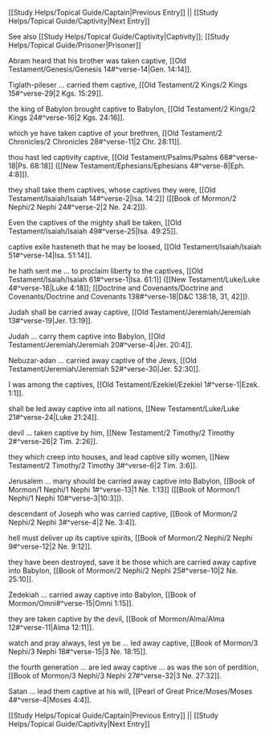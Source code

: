 [[Study Helps/Topical Guide/Captain|Previous Entry]]  ||  [[Study Helps/Topical Guide/Captivity|Next Entry]]

 See also [[Study Helps/Topical Guide/Captivity|Captivity]]; [[Study Helps/Topical Guide/Prisoner|Prisoner]]

 Abram heard that his brother was taken captive, [[Old Testament/Genesis/Genesis 14#^verse-14|Gen. 14:14]].

 Tiglath-pileser ... carried them captive, [[Old Testament/2 Kings/2 Kings 15#^verse-29|2 Kgs. 15:29]].

 the king of Babylon brought captive to Babylon, [[Old Testament/2 Kings/2 Kings 24#^verse-16|2 Kgs. 24:16]].

 which ye have taken captive of your brethren, [[Old Testament/2 Chronicles/2 Chronicles 28#^verse-11|2 Chr. 28:11]].

 thou hast led captivity captive, [[Old Testament/Psalms/Psalms 68#^verse-18|Ps. 68:18]] ([[New Testament/Ephesians/Ephesians 4#^verse-8|Eph. 4:8]]).

 they shall take them captives, whose captives they were, [[Old Testament/Isaiah/Isaiah 14#^verse-2|Isa. 14:2]] ([[Book of Mormon/2 Nephi/2 Nephi 24#^verse-2|2 Ne. 24:2]]).

 Even the captives of the mighty shall be taken, [[Old Testament/Isaiah/Isaiah 49#^verse-25|Isa. 49:25]].

 captive exile hasteneth that he may be loosed, [[Old Testament/Isaiah/Isaiah 51#^verse-14|Isa. 51:14]].

 he hath sent me ... to proclaim liberty to the captives, [[Old Testament/Isaiah/Isaiah 61#^verse-1|Isa. 61:1]] ([[New Testament/Luke/Luke 4#^verse-18|Luke 4:18]]; [[Doctrine and Covenants/Doctrine and Covenants/Doctrine and Covenants 138#^verse-18|D&C 138:18, 31, 42]]).

 Judah shall be carried away captive, [[Old Testament/Jeremiah/Jeremiah 13#^verse-19|Jer. 13:19]].

 Judah ... carry them captive into Babylon, [[Old Testament/Jeremiah/Jeremiah 20#^verse-4|Jer. 20:4]].

 Nebuzar-adan ... carried away captive of the Jews, [[Old Testament/Jeremiah/Jeremiah 52#^verse-30|Jer. 52:30]].

 I was among the captives, [[Old Testament/Ezekiel/Ezekiel 1#^verse-1|Ezek. 1:1]].

 shall be led away captive into all nations, [[New Testament/Luke/Luke 21#^verse-24|Luke 21:24]].

 devil ... taken captive by him, [[New Testament/2 Timothy/2 Timothy 2#^verse-26|2 Tim. 2:26]].

 they which creep into houses, and lead captive silly women, [[New Testament/2 Timothy/2 Timothy 3#^verse-6|2 Tim. 3:6]].

 Jerusalem ... many should be carried away captive into Babylon, [[Book of Mormon/1 Nephi/1 Nephi 1#^verse-13|1 Ne. 1:13]] ([[Book of Mormon/1 Nephi/1 Nephi 10#^verse-3|10:3]]).

 descendant of Joseph who was carried captive, [[Book of Mormon/2 Nephi/2 Nephi 3#^verse-4|2 Ne. 3:4]].

 hell must deliver up its captive spirits, [[Book of Mormon/2 Nephi/2 Nephi 9#^verse-12|2 Ne. 9:12]].

 they have been destroyed, save it be those which are carried away captive into Babylon, [[Book of Mormon/2 Nephi/2 Nephi 25#^verse-10|2 Ne. 25:10]].

 Zedekiah ... carried away captive into Babylon, [[Book of Mormon/Omni#^verse-15|Omni 1:15]].

 they are taken captive by the devil, [[Book of Mormon/Alma/Alma 12#^verse-11|Alma 12:11]].

 watch and pray always, lest ye be ... led away captive, [[Book of Mormon/3 Nephi/3 Nephi 18#^verse-15|3 Ne. 18:15]].

 the fourth generation ... are led away captive ... as was the son of perdition, [[Book of Mormon/3 Nephi/3 Nephi 27#^verse-32|3 Ne. 27:32]].

 Satan ... lead them captive at his will, [[Pearl of Great Price/Moses/Moses 4#^verse-4|Moses 4:4]].

[[Study Helps/Topical Guide/Captain|Previous Entry]]  ||  [[Study Helps/Topical Guide/Captivity|Next Entry]]